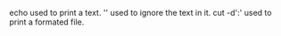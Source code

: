 echo used to print a text.
'' used to ignore the text in it.
cut -d':' used to print a formated file.
